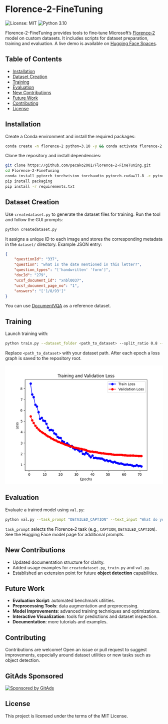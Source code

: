 <!-- GitAds-Verify: R5KMLMR1YZLRT1F36HSCND4BGVLRLWPA -->

# Florence-2-FineTuning

![License: MIT](https://img.shields.io/badge/License-MIT-yellow.svg) ![Python 3.10](https://img.shields.io/badge/python-3.10-blue.svg)

Florence-2-FineTuning provides tools to fine‑tune Microsoft’s [Florence‑2](https://huggingface.co/collections/microsoft/florence-6669f44df0d87d9c3bfb76de) model on custom datasets. It includes scripts for dataset preparation, training and evaluation. A live demo is available on [Hugging Face Spaces](https://huggingface.co/spaces/gokaygokay/Florence-2).

## Table of Contents
- [Installation](#installation)
- [Dataset Creation](#dataset-creation)
- [Training](#training)
- [Evaluation](#evaluation)
- [New Contributions](#new-contributions)
- [Future Work](#future-work)
- [Contributing](#contributing)
- [License](#license)

## Installation
Create a Conda environment and install the required packages:
```bash
conda create -n florence-2 python=3.10 -y && conda activate florence-2
```
Clone the repository and install dependencies:
```bash
git clone https://github.com/pecako2001/Florence-2-FineTuning.git
cd Florence-2-FineTuning
conda install pytorch torchvision torchaudio pytorch-cuda=11.8 -c pytorch -c nvidia -y
pip install packaging
pip install -r requirements.txt
```

## Dataset Creation
Use `createdataset.py` to generate the dataset files for training. Run the tool and follow the GUI prompts:
```bash
python createdataset.py
```
It assigns a unique ID to each image and stores the corresponding metadata in the `dataset/` directory. Example JSON entry:
```json
{
    "questionId": "337",
    "question": "what is the date mentioned in this letter?",
    "question_types": "['handwritten' 'form']",
    "docId": "279",
    "ucsf_document_id": "xnbl0037",
    "ucsf_document_page_no": "1",
    "answers": "['1/8/93']"
}
```
You can use [DocumentVQA](https://huggingface.co/datasets/HuggingFaceM4/DocumentVQA) as a reference dataset.

## Training
Launch training with:
```bash
python train.py --dataset_folder <path_to_dataset> --split_ratio 0.8 --batch_size 2 --num_workers 0 --epochs 2
```
Replace `<path_to_dataset>` with your dataset path. After each epoch a loss graph is saved to the repository root.
<div align="center">
  <img src="images/loss_graph.png" width="600" />
</div>

## Evaluation
Evaluate a trained model using `val.py`:
```bash
python val.py --task_prompt "DETAILED_CAPTION" --text_input "What do you see in this image?" --image_path <path_to_image> --model_dir <model_directory>
```
`task_prompt` selects the Florence‑2 task (e.g., `CAPTION`, `DETAILED_CAPTION`). See the Hugging Face model page for additional prompts.

## New Contributions
- Updated documentation structure for clarity.
- Added usage examples for `createdataset.py`, `train.py` and `val.py`.
- Established an extension point for future **object detection** capabilities.

## Future Work
- **Evaluation Script**: automated benchmark utilities.
- **Preprocessing Tools**: data augmentation and preprocessing.
- **Model Improvements**: advanced training techniques and optimizations.
- **Interactive Visualization**: tools for predictions and dataset inspection.
- **Documentation**: more tutorials and examples.

## Contributing
Contributions are welcome! Open an issue or pull request to suggest improvements, especially around dataset utilities or new tasks such as object detection.

## GitAds Sponsored

[![Sponsored by GitAds](https://gitads.dev/v1/ad-serve?source=pecako2001/florence-2-finetuning@github)](https://gitads.dev/v1/ad-track?source=pecako2001/florence-2-finetuning@github)

## License
This project is licensed under the terms of the MIT License.
